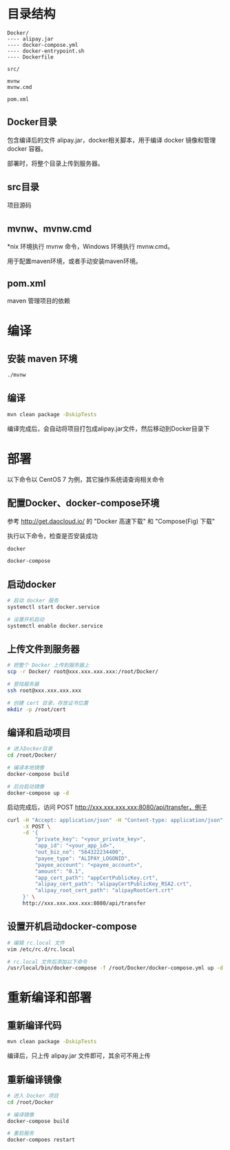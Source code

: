 # 目录结构
```
Docker/
---- alipay.jar
---- docker-compose.yml
---- docker-entrypoint.sh
---- Dockerfile

src/

mvnw
mvnw.cmd

pom.xml
```

## Docker目录
包含编译后的文件 alipay.jar，docker相关脚本，用于编译 docker 镜像和管理 docker 容器。

部署时，将整个目录上传到服务器。

## src目录
项目源码

## mvnw、mvnw.cmd
*nix 环境执行 mvnw 命令，Windows 环境执行 mvnw.cmd。

用于配置maven环境，或者手动安装maven环境。

## pom.xml
maven 管理项目的依赖

# 编译
## 安装 maven 环境
```bash
./mvnw
```

## 编译
```bash
mvn clean package -DskipTests
```

编译完成后，会自动将项目打包成alipay.jar文件，然后移动到Docker目录下

# 部署
以下命令以 CentOS 7 为例，其它操作系统请查询相关命令
## 配置Docker、docker-compose环境
参考 http://get.daocloud.io/ 的 "Docker 高速下载" 和 "Compose(Fig) 下载"

执行以下命令，检查是否安装成功
```bash
docker

docker-compose
```

## 启动docker
```bash
# 启动 docker 服务
systemctl start docker.service

# 设置开机启动
systemctl enable docker.service
```

## 上传文件到服务器
```bash
# 把整个 Docker 上传到服务器上
scp -r Docker/ root@xxx.xxx.xxx.xxx:/root/Docker/

# 登陆服务器
ssh root@xxx.xxx.xxx.xxx

# 创建 cert 目录，存放证书位置
mkdir -p /root/cert
```

## 编译和启动项目
```bash
# 进入Docker目录
cd /root/Docker/

# 编译本地镜像
docker-compose build

# 后台启动镜像
docker-compose up -d
```


启动完成后，访问 POST http://xxx.xxx.xxx.xxx:8080/api/transfer，例子

```bash
curl -H "Accept: application/json" -H "Content-type: application/json" \
     -X POST \
     -d '{
         "private_key": "<your_private_key>",
         "app_id": "<your_app_id>",
         "out_biz_no": "564322234400",
         "payee_type": "ALIPAY_LOGONID",
         "payee_account": "<payee_account>",
         "amount": "0.1",
         "app_cert_path": "appCertPublicKey.crt",
         "alipay_cert_path": "alipayCertPublicKey_RSA2.crt",
         "alipay_root_cert_path": "alipayRootCert.crt"
     }' \
     http://xxx.xxx.xxx.xxx:8080/api/transfer
```

## 设置开机启动docker-compose
```bash
# 编辑 rc.local 文件
vim /etc/rc.d/rc.local

# rc.local 文件后添加以下命令
/usr/local/bin/docker-compose -f /root/Docker/docker-compose.yml up -d
```

# 重新编译和部署

## 重新编译代码
```bash
mvn clean package -DskipTests
```
编译后，只上传 alipay.jar 文件即可，其余可不用上传

## 重新编译镜像
```bash
# 进入 Docker 项目
cd /root/Docker

# 编译镜像
docker-compose build

# 重启服务
docker-compoes restart
```